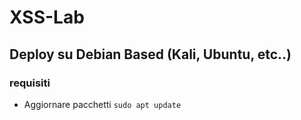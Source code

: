 # XSS-Lab

## Deploy su Debian Based (Kali, Ubuntu, etc..)

### requisiti

- Aggiornare pacchetti
```sudo apt update```

